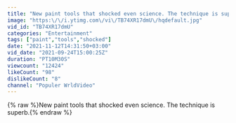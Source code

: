 ```yaml
---
title: "New paint tools that shocked even science. The technique is superb."
image: "https:\/\/i.ytimg.com\/vi\/TB74XR17dmU\/hqdefault.jpg"
vid_id: "TB74XR17dmU"
categories: "Entertainment"
tags: ["paint","tools","shocked"]
date: "2021-11-12T14:31:50+03:00"
vid_date: "2021-09-24T15:00:25Z"
duration: "PT10M30S"
viewcount: "12424"
likeCount: "98"
dislikeCount: "8"
channel: "Populer WrldVideo"
---
```

{% raw %}New paint tools that shocked even science. The technique is superb.{% endraw %}
